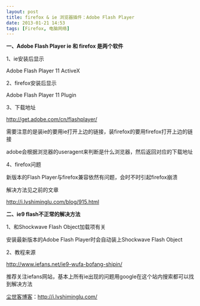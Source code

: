 ```yaml
---
layout: post
title: firefox & ie 浏览器插件：Adobe Flash Player
date: 2013-01-21 14:53
tags: [Firefox, 电脑网络]
---
```

<strong>一、Adobe Flash Player ie 和 firefox 是两个软件</strong>

1、ie安装后显示

Adobe Flash Player 11 ActiveX

2、firefox安装后显示

Adobe Flash Player 11 Plugin

3、下载地址

<a href="http://get.adobe.com/cn/flashplayer/" target="_blank">http://get.adobe.com/cn/flashplayer/</a>

需要注意的是装ie的要用ie打开上边的链接，装firefox的要用firefox打开上边的链接

adobe会根据浏览器的useragent来判断是什么浏览器，然后返回对应的下载地址

4、firefox问题

新版本的Flash Player与firefox兼容依然有问题，会时不时引起firefox崩溃

解决方法见之前的文章

<a href="http://i.lvshiminglu.com/blog/915.html" target="_blank">http://i.lvshiminglu.com/blog/915.html</a>

<strong>二、ie9 flash不正常的解决方法</strong>

1、和Shockwave Flash Object加载项有关

安装最新版本的Adobe Flash Player时会自动装上Shockwave Flash Object

2、教程来源

<a href="http://www.iefans.net/ie9-wufa-bofang-shipin/" target="_blank">http://www.iefans.net/ie9-wufa-bofang-shipin/</a>

推荐关注iefans网站，基本上所有ie出现的问题用google在这个站内搜索都可以找到解决方法

<a href="http://i.lvshiminglu.com/">尘世客博客</a>：<a href="http://i.lvshiminglu.com/">http://i.lvshiminglu.com/</a>

